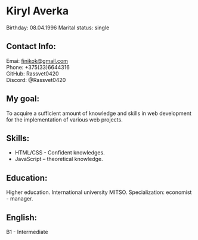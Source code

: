 # Kiryl Averka
Birthday: 08.04.1996
Marital status: single

## Contact Info:
Emai: finikok@gmail.com  
Phone: +375(33)6644316  
GitHub: Rassvet0420  
Discord: @Rassvet0420  

## My goal:
To acquire a sufficient amount of knowledge and skills in web development for the implementation of various web projects.

## Skills:
* HTML/CSS - Confident knowledges.
* JavaScript – theoretical knowledge.

## Education:
Higher education. International university MITSO. Specialization: economist - manager.

## English:
B1 - Intermediate
